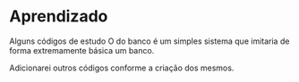 # Aprendizado
Alguns códigos de estudo
O do banco é um simples sistema que imitaria de forma extremamente básica um banco.

Adicionarei outros códigos conforme a criação dos mesmos.
